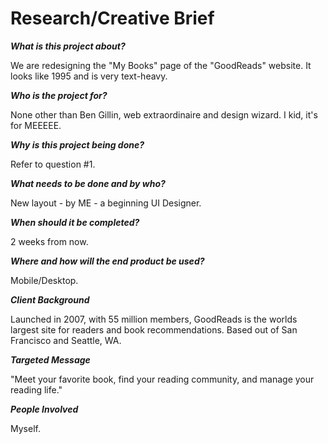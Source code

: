 # Research/Creative Brief

**_What is this project about?_**

We are redesigning the "My Books" page of the "GoodReads" website. It looks like 1995 and is very text-heavy.

**_Who is the project for?_**

None other than Ben Gillin, web extraordinaire and design wizard. I kid, it's for MEEEEE.

**_Why is this project being done?_**

Refer to question #1.

**_What needs to be done and by who?_**

New layout - by ME - a beginning UI Designer.

**_When should it be completed?_**

2 weeks from now.

**_Where and how will the end product be used?_**

Mobile/Desktop.

**_Client Background_**

Launched in 2007, with 55 million members, GoodReads is the worlds largest site for readers and book recommendations. Based out of San Francisco and Seattle, WA.  

**_Targeted Message_**

"Meet your favorite book, find your reading community, and manage your reading life."

**_People Involved_** 

Myself.
